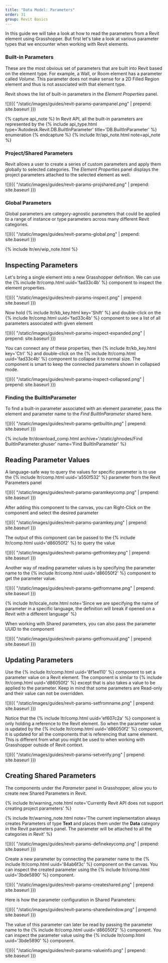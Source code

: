 ```yaml
---
title: "Data Model: Parameters"
order: 31
group: Revit Basics
---
```


In this guide we will take a look at how to read the parameters from a Revit element using Grasshopper. But first let's take a look at various parameter types that we encounter when working with Revit elements.

### Built-in Parameters

These are the most obvious set of parameters that are built into Revit based on the element type. For example, a Wall, or Room element has a parameter called *Volume*. This parameter does not make sense for a 2D Filled Region element and thus is not associated with that element type.

Revit shows the list of built-in parameters in the *Element Properties* panel.

![]({{ "/static/images/guides/revit-params-parampanel.png" | prepend: site.baseurl }})

{% capture api_note %}
In Revit API, all the built-in parameters are represented by the {% include api_type.html type='Autodesk.Revit.DB.BuiltInParameter' title='DB.BuiltInParameter' %} enumeration
{% endcapture %}
{% include ltr/api_note.html note=api_note %}

### Project/Shared Parameters

Revit allows a user to create a series of custom parameters and apply them globally to selected categories. The *Element Properties* panel displays the project parameters attached to the selected element as well.

![]({{ "/static/images/guides/revit-params-projshared.png" | prepend: site.baseurl }})

### Global Parameters

Global parameters are category-agnostic parameters that could be applied to a range of instance or type parameters across many different Revit categories.

![]({{ "/static/images/guides/revit-params-global.png" | prepend: site.baseurl }})

{% include ltr/en/wip_note.html %}


## Inspecting Parameters

Let's bring a single element into a new Grasshopper definition. We can use the {% include ltr/comp.html uuid='fad33c4b' %} component to inspect the element properties.

![]({{ "/static/images/guides/revit-params-inspect.png" | prepend: site.baseurl }})

Now hold {% include ltr/kb_key.html key='Shift' %} and double-click on the {% include ltr/comp.html uuid='fad33c4b' %} component to see a list of all parameters associated with given element

![]({{ "/static/images/guides/revit-params-inspect-expanded.png" | prepend: site.baseurl }})

You can connect any of these properties, then {% include ltr/kb_key.html key='Ctrl' %} and double-click on the {% include ltr/comp.html uuid='fad33c4b' %} component to collapse it to normal size. The component is smart to keep the connected parameters shown in collapsed mode.

![]({{ "/static/images/guides/revit-params-inspect-collapsed.png" | prepend: site.baseurl }})

### Finding the BuiltInParameter

To find a built-in parameter associated with an element parameter, pass the element and parameter name to the *Find BuiltInParameter* shared here.

![]({{ "/static/images/guides/revit-params-getbuiltin.png" | prepend: site.baseurl }})

{% include ltr/download_comp.html archive='/static/ghnodes/Find BuiltInParameter.ghuser' name='Find BuiltInParameter' %}

## Reading Parameter Values

A language-safe way to query the values for specific parameter is to use the {% include ltr/comp.html uuid='a550f532' %} parameter from the Revit Parameters panel

![]({{ "/static/images/guides/revit-params-paramkeycomp.png" | prepend: site.baseurl }})

After adding this component to the canvas, you can Right-Click on the component and select the desired parameter

![]({{ "/static/images/guides/revit-params-paramkey.png" | prepend: site.baseurl }})

The output of this component can be passed to the {% include ltr/comp.html uuid='d86050f2' %} to query the value

![]({{ "/static/images/guides/revit-params-getfromkey.png" | prepend: site.baseurl }})

Another way of reading parameter values is by specifying the parameter name to the {% include ltr/comp.html uuid='d86050f2' %} component to get the parameter value.

![]({{ "/static/images/guides/revit-params-getfromname.png" | prepend: site.baseurl }})

{% include ltr/locale_note.html note='Since we are specifying the name of parameter in a specific language, the definition will break if opened on a Revit with a different language' %}

When working with Shared parameters, you can also pass the parameter UUID to the component

![]({{ "/static/images/guides/revit-params-getfromuuid.png" | prepend: site.baseurl }})

## Updating Parameters

Use the {% include ltr/comp.html uuid='8f1ee110' %} component to set a parameter value on a Revit element. The component is similar to {% include ltr/comp.html uuid='d86050f2' %} except that is also takes a value to be applied to the parameter. Keep in mind that some parameters are Read-only and their value can not be overridden.

![]({{ "/static/images/guides/revit-params-setfromname.png" | prepend: site.baseurl }})

Notice that the {% include ltr/comp.html uuid='ef607c2a' %} component is only holding a reference to the Revit element. So when the parameter value is updated by the {% include ltr/comp.html uuid='d86050f2' %} component, it is updated for all the components that is referencing that same element. This is different from what you might be used to when working with Grasshopper outside of Revit context.

![]({{ "/static/images/guides/revit-params-setverify.png" | prepend: site.baseurl }})


## Creating Shared Parameters

The components under the *Parameter* panel in Grasshopper, allow you to create new Shared Parameters in Revit.

{% include ltr/warning_note.html note='Currently Revit API does not support creating project parameters' %}

{% include ltr/warning_note.html note='The current implementation always creates Parameters of type **Text** and places them under the **Data** category in the Revit parameters panel. The parameter will be attached to all the categories in Revit' %}

![]({{ "/static/images/guides/revit-params-definekeycomp.png" | prepend: site.baseurl }})

Create a new parameter by connecting the parameter name to the {% include ltr/comp.html uuid='84ab6f3c' %} component on the canvas. You can inspect the created parameter using the {% include ltr/comp.html uuid='3bde5890' %} component.

![]({{ "/static/images/guides/revit-params-createshared.png" | prepend: site.baseurl }})

Here is how the parameter configuration in Shared Parameters:

![]({{ "/static/images/guides/revit-params-sharedwindow.png" | prepend: site.baseurl }})

The value of this parameter can later be read by passing the parameter name to the {% include ltr/comp.html uuid='d86050f2' %} component. You can inspect the parameter value using the {% include ltr/comp.html uuid='3bde5890' %} component.

![]({{ "/static/images/guides/revit-params-valueinfo.png" | prepend: site.baseurl }})

